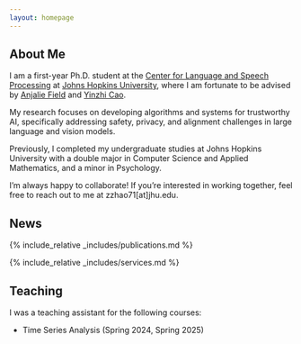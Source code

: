 ```yaml
---
layout: homepage
---
```


## About Me

I am a first-year Ph.D. student at the [Center for Language and Speech Processing](https://www.clsp.jhu.edu/) at [Johns Hopkins University](https://www.jhu.edu/), where I am fortunate to be advised by [Anjalie Field](https://anjalief.github.io/) and [Yinzhi Cao](https://yinzhicao.org/).

My research focuses on developing algorithms and systems for trustworthy AI, specifically addressing safety, privacy, and alignment challenges in large language and vision models.

Previously, I completed my undergraduate studies at Johns Hopkins University with a double major in Computer Science and Applied Mathematics, and a minor in Psychology.

I’m always happy to collaborate! If you’re interested in working together, feel free to reach out to me at zzhao71[at]jhu.edu.

## News


{% include_relative _includes/publications.md %}

{% include_relative _includes/services.md %}

## Teaching
I was a teaching assistant for the following courses:
- Time Series Analysis (Spring 2024, Spring 2025)
